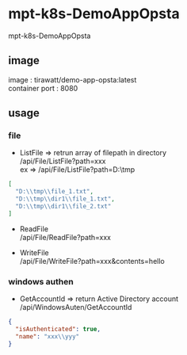 # mpt-k8s-DemoAppOpsta

mpt-k8s-DemoAppOpsta

## image

image : tirawatt/demo-app-opsta:latest \
container port : 8080

## usage

### file

- ListFile => retrun array of filepath in directory \
  /api/File/ListFile?path=xxx \
  ex => /api/File/ListFile?path=D:\tmp

```json
[
  "D:\\tmp\\file_1.txt",
  "D:\\tmp\\dir1\\file_1.txt",
  "D:\\tmp\\dir1\\file_2.txt"
]
```

- ReadFile \
  /api/File/ReadFile?path=xxx

- WriteFile \
  /api/File/WriteFile?path=xxx&contents=hello

### windows authen

- GetAccountId => return Active Directory account \
  /api/WindowsAuten/GetAccountId

```json
{
  "isAuthenticated": true,
  "name": "xxx\\yyy"
}
```
